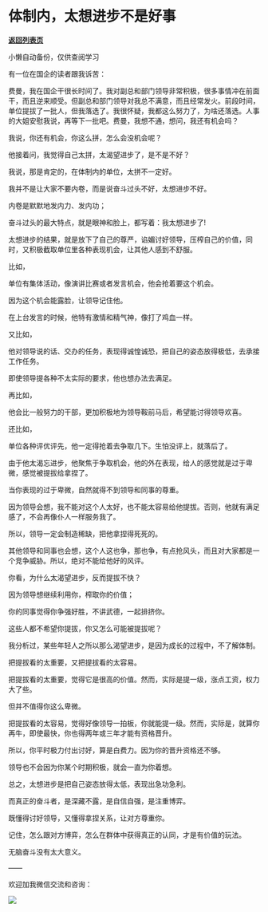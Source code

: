 # 体制内，太想进步不是好事

[**返回列表页**](/gzh/费曼的小茶馆)

小懒自动备份，仅供查阅学习

有一位在国企的读者跟我诉苦：

  

费曼，我在国企干很长时间了。我对副总和部门领导非常积极，很多事情冲在前面干，而且逆来顺受。但副总和部门领导对我总不满意，而且经常发火。前段时间，单位提拔了一批人，但我落选了。我很怀疑，我都这么努力了，为啥还落选。人事的大姐安慰我说，再等下一批吧。费曼，我想不通，想问，我还有机会吗？

  

我说，你还有机会，你这么拼，怎么会没机会呢？

  

他接着问，我觉得自己太拼，太渴望进步了，是不是不好？

  

我说，那是肯定的，在体制内的单位，太拼不一定好。

  

我并不是让大家不要内卷，而是说奋斗过头不好，太想进步不好。

  

内卷是默默地发内力、发内功；

  

奋斗过头的最大特点，就是眼神和脸上，都写着：我太想进步了!

  

太想进步的结果，就是放下了自己的尊严，谄媚讨好领导，压榨自己的价值，同时，又积极截取单位里各种表现机会，让其他人感到不舒服。

  

比如，

  

单位有集体活动，像演讲比赛或者发言机会，他会抢着要这个机会。

  

因为这个机会能露脸，让领导记住他。

  

在上台发言的时候，他特有激情和精气神，像打了鸡血一样。

  

又比如，

  

他对领导说的话、交办的任务，表现得诚惶诚恐，把自己的姿态放得极低，去承接工作任务。

  

即使领导提各种不太实际的要求，他也想办法去满足。

  

再比如，

  

他会比一般努力的干部，更加积极地为领导鞍前马后，希望能讨得领导欢喜。

  

还比如，

  

单位各种评优评先，他一定得抢着去争取几下。生怕没评上，就落后了。

  

由于他太渴忘进步，他聚焦于争取机会，他的外在表现，给人的感觉就是过于卑微，感觉被提拔给拿捏了。

  

当你表现的过于卑微，自然就得不到领导和同事的尊重。

  

因为领导会想，我不能对这个人太好，也不能太容易给他提拔。否则，他就有满足感了，不会再像仆人一样服务我了。

  

所以，领导一定会制造稀缺，把他拿捏得死死的。

  

其他领导和同事也会想，这个人这也争，那也争，有点抢风头，而且对大家都是一个竞争威胁。所以，绝对不能给他好的风评。

  

你看，为什么太渴望进步，反而提拔不快？

  

因为领导想继续利用你，榨取你的价值；

  

你的同事觉得你争强好胜，不讲武德，一起排挤你。

  

这些人都不希望你提拔，你又怎么可能被提拔呢？

  

我分析过，某些年轻人之所以那么渴望进步，是因为成长的过程中，不了解体制。

  

把提拔看的太重要，又把提拔看的太容易。

  

把提拔看的太重要，觉得它是很高的价值。然而，实际是提一级，涨点工资，权力大了些。

  

但并不值得你这么卑微。

  

把提拔看的太容易，觉得好像领导一拍板，你就能提一级。然而，实际是，就算你再牛，即使最快，你也得两年或三年才能有资格晋升。

  

所以，你平时极力付出讨好，算是白费力。因为你的晋升资格还不够。

  

领导也不会因为你某个时期积极，就会一直为你着想。

  

总之，太想进步是把自己姿态放得太低，表现出急功急利。

  

而真正的奋斗者，是深藏不露，是自信自强，是注重博弈。

  

既懂得讨好领导，又懂得拿捏关系，让对方尊重你。

  

记住，怎么跟对方博弈，怎么在群体中获得真正的认同，才是有价值的玩法。

  

无脑奋斗没有太大意义。

  

——

  

欢迎加我微信交流和咨询：

  

![](https://mmbiz.qpic.cn/mmbiz_png/4ufdCXwkRApdRHJ9d098th5RBLo74cpHEDsTzgL5E93rJbdVb31JNCeyRRbF5Qx7Qhs93U3pdu4QE0YD4od2TQ/640?wx_fmt=png)​

  

  

  

